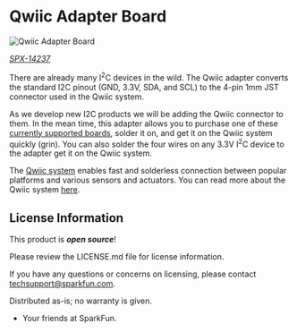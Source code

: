 Qwiic Adapter Board
========================================

![Qwiic Adapter Board](https://cdn.sparkfun.com/assets/parts/1/2/1/8/4/Qwiic_Adapter_Breakout_5.jpg)

[*SPX-14237*](https://www.sparkfun.com/products/14237)

There are already many I<sup>2</sup>C devices in the wild. The Qwiic adapter converts the standard I2C pinout (GND, 3.3V, SDA, and SCL) to the 4-pin 1mm JST connector used in the Qwiic system.

As we develop new I2C products we will be adding the Qwiic connector to them. In the mean time, this adapter allows you to purchase one of these [currently supported boards](https://www.sparkfun.com/qwiic#existing-boards), solder it on, and get it on the Qwiic system quickly (grin). You can also solder the four wires on any 3.3V I<sup>2</sup>C device to the adapter get it on the Qwiic system.

The [Qwiic system](http://www.sparkfun.com/qwiic) enables fast and solderless connection between popular platforms and various sensors and actuators. You can read more about the Qwiic system [here](http://www.sparkfun.com/qwiic).

License Information
-------------------

This product is _**open source**_!

Please review the LICENSE.md file for license information.

If you have any questions or concerns on licensing, please contact techsupport@sparkfun.com.

Distributed as-is; no warranty is given.

- Your friends at SparkFun.

_<COLLABORATION CREDIT>_

